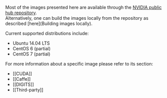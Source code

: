 Most of the images presented here are available through the [NVIDIA public hub repository](https://hub.docker.com/r/nvidia).  
Alternatively, one can build the images locally from the repository as described [here](Building images locally).

Current supported distributions include:
* Ubuntu 14.04 LTS
* CentOS 6 (partial)
* CentOS 7 (partial)

For more information about a specific image please refer to its section:

* [[CUDA]]
* [[Caffe]]
* [[DIGITS]]
* [[Third-party]]
